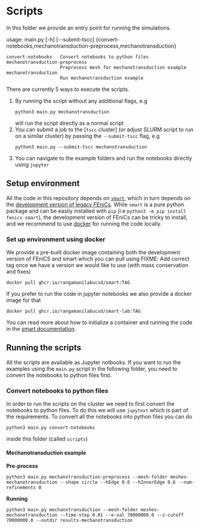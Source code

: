 # Scripts

In this folder we provide an entry point for running the simulations.

usage: main.py [-h] [--submit-tscc]
               {convert-notebooks,mechanotransduction-preprocess,mechanotransduction}

    convert-notebooks   Convert notebooks to python files
    mechanotransduction-preprocess
                        Preprocess mesh for mechanotransduction example
    mechanotransduction
                        Run mechanotransduction example

There are currently 5 ways to execute the scripts. 

1. By running the script without any additional flags, e.g
    ```
    python3 main.py mechanotransduction
    ```
    will run the script directly as a normal script
2. You can submit a job to the [`tscc` cluster] (or adjust SLURM script to run on a similar cluster) by passing the `--submit-tscc` flag, e.g
    ```
    python3 main.py --submit-tscc mechanotransduction
    ```
3. You can navigate to the example folders and run the notebooks directly using `jupyter`


## Setup environment 
All the code in this repository depends on [`smart`](https://rangamanilabucsd.github.io/smart), which in turn depends on the [development version of legacy FEniCs](https://bitbucket.org/fenics-project/dolfin/src/master/). While `smart` is a pure python package and can be easily installed with `pip` (i.e `python3 -m pip install fenics-smart`), the development version of FEniCs can be tricky to install, and we recommend to use [docker](https://www.docker.com) for running the code locally.

### Set up environment using docker

We provide a pre-built docker image containing both the development version of FEniCS and smart which you can pull using 
FIXME: Add correct tag once we have a version we would like to use (with mass conservation and fixes)
```
docker pull ghcr.io/rangamanilabucsd/smart:TAG
```
If you prefer to run the code in jupyter notebooks we also provide a docker image for that
```
docker pull ghcr.io/rangamanilabucsd/smart-lab:TAG
```
You can read more about how to initialize a container and running the code in the [smart documentation](https://rangamanilabucsd.github.io/smart/README.html#installation).


## Running the scripts

All the scripts are available as Jupyter notbooks. If you want to run the examples using the `main.py` script in the following folder, you need to convert the notebooks to python files first. 


### Convert notebooks to python files
In order to run the scripts on the cluster we need to first convert the notebooks to python files. To do this we will use `jupytext` which is part of the requirements. To convert all the notebooks into python files you can do
```
python3 main.py convert-notebooks
```
inside this folder (called `scripts`)

#### Mechanotransduction example
**Pre-process**
```
python3 main.py mechanotransduction-preprocess --mesh-folder meshes-mechanotransduction --shape circle --hEdge 0.6 --hInnerEdge 0.6 --num-refinements 0
```

**Running**
```
python3 main.py mechanotransduction --mesh-folder meshes-mechanotransduction --time-step 0.01 --e-val 70000000.0 --z-cutoff 70000000.0 --outdir results-mechanotransduction
```